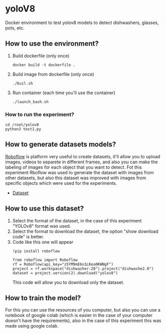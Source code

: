 # yoloV8
Docker environment to test yolov8 models to detect dishwashers, glasses, pots, etc.

## How to use the environment? ##
1. Build dockerfile (only once)
   ```
   docker build -t dockerfile .
   ```
2. Build image from dockerfile (only once)
   ```
   ./buil.sh
   ```
3. Run container (each time you'll use the container)
   ```
   ./launch_bash.sh
   ```
### How to run the experiment? ###
```
cd /root/yolov8
python3 test1.py
```

## How to generate datasets models? ##
[Roboflow](https://roboflow.com/universe) is platform very useful to create datasets, it'll allow you to upload images, videos to separete in different frames, and also you can make the labeling of images for each object that you want to detect.
Fot this experiment Rboflow was used to generate the dataset with images from other datasets, but also this dataset was improved with images from specific objects which were used for the experiments.

- [Dataset](https://universe.roboflow.com/dishwasher-20/dishwashe2.0/dataset/2)

## How to use this dataset? ##
1. Select the format of the dataset, in the case of this experiment "YOLOv8" format was used.
2. Select the format to download the dataset, the option "show download code" is better.
3. Code like this one will appear
   ```
   !pip install roboflow

   from roboflow import Roboflow
   rf = Roboflow(api_key="z5YM9mE6n1LKea0KWNgF")
   project = rf.workspace("dishwasher-20").project("dishwashe2.0")
   dataset = project.version(2).download("yolov8")
   ```
   This code will allow you to download only the dataset.

## How to train the model? ##
For this you can use the resources of you computer, but also you can use a notebook of google colab (which is easier in the case of your computer doesn't have the requirements), also in the case of this experiment this was made using google colab.






